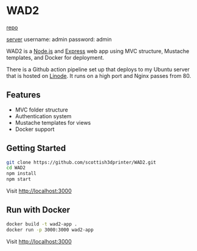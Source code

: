 # WAD2

[repo](https://github.com/scottish3dprinter/WAD2)

[server](http://wad2.arronweir.com) 
username: admin
password: admin


WAD2 is a [Node.js](https://nodejs.org/) and [Express](https://expressjs.com/) web app using MVC structure, Mustache templates, and Docker for deployment.

There is a Github action pipeline set up that deploys to my Ubuntu server that is hosted on [Linode](https://www.linode.com/). It runs on a high port and Nginx passes from 80.


## Features
- MVC folder structure
- Authentication system
- Mustache templates for views
- Docker support

## Getting Started
```bash
git clone https://github.com/scottish3dprinter/WAD2.git
cd WAD2
npm install
npm start
```
Visit [http://localhost:3000](http://localhost:3000)

## Run with Docker
```bash
docker build -t wad2-app .
docker run -p 3000:3000 wad2-app
```
Visit [http://localhost:3000](http://localhost:3000)

